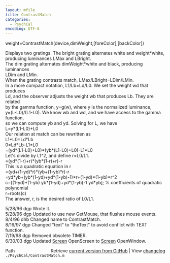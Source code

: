```yaml
---
layout: mfile
title: ContrastMatch
categories:
  - PsychCal
encoding: UTF-8
---
```


 weight=ContrastMatch(device,dimWeight,[foreColor],[backColor])  

 Displays two gratings. The bright grating alternates white and weight\*white,  
 producing luminances LMax and LBright.  
 The dim grating alternates dimWeight\*white and black, producing luminances  
 LDim and LMin.  
 When the grating contrasts match, LMax/LBright=LDim/LMin.  
 In a more compact notation, L1/Lb=Ld/L0. We set the weight wd that produces  
 Ld, and the observer adjusts the weight wb that produces Lb. They are related  
 by the gamma function, y=g(w), where y is the normalized luminance,  
 y=(L-L0)/(L1-L0). We know wb and wd, and we have access to the gamma function,  
 so we can compute yb and yd. Solving for L, we have  
    L=y\*(L1-L0)+L0  
 Our relation at match can be rewritten as  
    L1\*L0=Ld\*Lb  
    0=Ld\*Lb-L1\*L0  
    \=(yd\*(L1-L0)+L0)\*(yb\*(L1-L0)+L0)-L1\*L0  
    Let's divide by L1^2, and define r=L0/L1.  
    \=(yd\*(1-r)+r)\*(yb\*(1-r)+r)-r  
    This is a quadratic equation in r  
    \=(yd+(1-yd)\*r)\*(yb+(1-yb)\*r)-r  
    \=yd\*yb+(yb\*(1-yd)+yd\*(1-yb)-1)\*r+(1-yd)\*(1-yb)\*r^2  
    c=[(1-yd)\*(1-yb) yb\*(1-yd)+yd\*(1-yb)-1 yd\*yb]; % coefficients of quadratic polynomial  
    r=roots(c)  
 The answer, r, is the desired ratio of L0/L1.  

 5/28/96 dgp  Wrote it.  
 5/28/96 dgp  Updated to use new GetMouse, that flushes mouse events.  
 8/4/96  dhb  Changed name to ContrastMatch.  
 8/16/97 dgp  Changed "text" to "theText" to avoid conflict with TEXT function.  
 7/19/98 dgp  Removed obsolete TIMER.  
 6/30/03 dgp Updated [Screen](/docs/Screen) OpenScreen to [Screen](/docs/Screen) OpenWindow.  


<div class="code_header" style="text-align:right;">
  <span style="float:left;">Path&nbsp;&nbsp;</span> <span class="counter">Retrieve <a href=
  "https://raw.github.com/Psychtoolbox-3/Psychtoolbox-3/beta/./PsychCal/ContrastMatch.m">current version from GitHub</a> | View <a href=
  "https://github.com/Psychtoolbox-3/Psychtoolbox-3/commits/beta/./PsychCal/ContrastMatch.m">changelog</a></span>
</div>
<div class="code">
  <code>./PsychCal/ContrastMatch.m</code>
</div>
